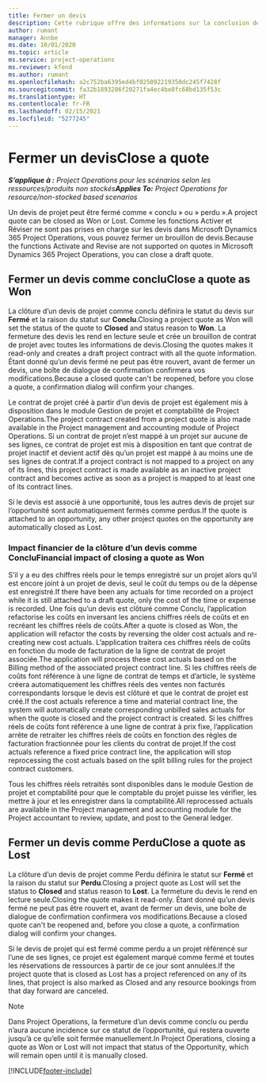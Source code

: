 ```yaml
---
title: Fermer un devis
description: Cette rubrique offre des informations sur la conclusion des devis dans Project Operations.
author: rumant
manager: Annbe
ms.date: 10/01/2020
ms.topic: article
ms.service: project-operations
ms.reviewer: kfend
ms.author: rumant
ms.openlocfilehash: a2c752ba6395ed4bf025092219350dc245f7428f
ms.sourcegitcommit: fa32b1893286f20271fa4ec4be8fc68bd135f53c
ms.translationtype: HT
ms.contentlocale: fr-FR
ms.lasthandoff: 02/15/2021
ms.locfileid: "5277245"
---
```

# <a name="close-a-quote"></a><span data-ttu-id="8a267-103">Fermer un devis</span><span class="sxs-lookup"><span data-stu-id="8a267-103">Close a quote</span></span>

<span data-ttu-id="8a267-104">_**S’applique à :** Project Operations pour les scénarios selon les ressources/produits non stockés_</span><span class="sxs-lookup"><span data-stu-id="8a267-104">_**Applies To:** Project Operations for resource/non-stocked based scenarios_</span></span>

<span data-ttu-id="8a267-105">Un devis de projet peut être fermé comme « conclu » ou » perdu ».</span><span class="sxs-lookup"><span data-stu-id="8a267-105">A project quote can be closed as Won or Lost.</span></span> <span data-ttu-id="8a267-106">Comme les fonctions Activer et Réviser ne sont pas prises en charge sur les devis dans Microsoft Dynamics 365 Project Operations, vous pouvez fermer un brouillon de devis.</span><span class="sxs-lookup"><span data-stu-id="8a267-106">Because the functions Activate and Revise are not supported on quotes in Microsoft Dynamics 365 Project Operations, you can close a draft quote.</span></span>

## <a name="close-a-quote-as-won"></a><span data-ttu-id="8a267-107">Fermer un devis comme conclu</span><span class="sxs-lookup"><span data-stu-id="8a267-107">Close a quote as Won</span></span>

<span data-ttu-id="8a267-108">La clôture d’un devis de projet comme conclu définira le statut du devis sur **Fermé** et la raison du statut sur **Conclu**.</span><span class="sxs-lookup"><span data-stu-id="8a267-108">Closing a project quote as Won will set the status of the quote to **Closed** and status reason to **Won**.</span></span> <span data-ttu-id="8a267-109">La fermeture des devis les rend en lecture seule et crée un brouillon de contrat de projet avec toutes les informations de devis.</span><span class="sxs-lookup"><span data-stu-id="8a267-109">Closing the quotes makes it read-only and creates a draft project contract with all the quote information.</span></span> <span data-ttu-id="8a267-110">Étant donné qu’un devis fermé ne peut pas être rouvert, avant de fermer un devis, une boîte de dialogue de confirmation confirmera vos modifications.</span><span class="sxs-lookup"><span data-stu-id="8a267-110">Because a closed quote can't be reopened, before you close a quote, a confirmation dialog will confirm your changes.</span></span>

<span data-ttu-id="8a267-111">Le contrat de projet créé à partir d’un devis de projet est également mis à disposition dans le module Gestion de projet et comptabilité de Project Operations.</span><span class="sxs-lookup"><span data-stu-id="8a267-111">The project contract created from a project quote is also made available in the Project management and accounting module of Project Operations.</span></span> <span data-ttu-id="8a267-112">Si un contrat de projet n’est mappé à un projet sur aucune de ses lignes, ce contrat de projet est mis à disposition en tant que contrat de projet inactif et devient actif dès qu’un projet est mappé à au moins une de ses lignes de contrat.</span><span class="sxs-lookup"><span data-stu-id="8a267-112">If a project contract is not mapped to a project on any of its lines, this project contract is made available as an inactive project contract and becomes active as soon as a project is mapped to at least one of its contract lines.</span></span>

<span data-ttu-id="8a267-113">Si le devis est associé à une opportunité, tous les autres devis de projet sur l’opportunité sont automatiquement fermés comme perdus.</span><span class="sxs-lookup"><span data-stu-id="8a267-113">If the quote is attached to an opportunity, any other project quotes on the opportunity are automatically closed as Lost.</span></span>

### <a name="financial-impact-of-closing-a-quote-as-won"></a><span data-ttu-id="8a267-114">Impact financier de la clôture d’un devis comme Conclu</span><span class="sxs-lookup"><span data-stu-id="8a267-114">Financial impact of closing a quote as Won</span></span>

<span data-ttu-id="8a267-115">S’il y a eu des chiffres réels pour le temps enregistré sur un projet alors qu’il est encore joint à un projet de devis, seul le coût du temps ou de la dépense est enregistré.</span><span class="sxs-lookup"><span data-stu-id="8a267-115">If there have been any actuals for time recorded on a project while it is still attached to a draft quote, only the cost of the time or expense is recorded.</span></span> <span data-ttu-id="8a267-116">Une fois qu’un devis est clôturé comme Conclu, l’application refactorise les coûts en inversant les anciens chiffres réels de coûts et en recréant les chiffres réels de coûts.</span><span class="sxs-lookup"><span data-stu-id="8a267-116">After a quote is closed as Won, the application will refactor the costs by reversing the older cost actuals and re-creating new cost actuals.</span></span> <span data-ttu-id="8a267-117">L’application traitera ces chiffres réels de coûts en fonction du mode de facturation de la ligne de contrat de projet associée.</span><span class="sxs-lookup"><span data-stu-id="8a267-117">The application will process these cost actuals based on the Billing method of the associated project contract line.</span></span> <span data-ttu-id="8a267-118">Si les chiffres réels de coûts font référence à une ligne de contrat de temps et d’article, le système créera automatiquement les chiffres réels des ventes non facturés correspondants lorsque le devis est clôturé et que le contrat de projet est créé.</span><span class="sxs-lookup"><span data-stu-id="8a267-118">If the cost actuals reference a time and material contract line, the system will automatically create corresponding unbilled sales actuals for when the quote is closed and the project contract is created.</span></span> <span data-ttu-id="8a267-119">Si les chiffres réels de coûts font référence à une ligne de contrat à prix fixe, l’application arrête de retraiter les chiffres réels de coûts en fonction des règles de facturation fractionnée pour les clients du contrat de projet.</span><span class="sxs-lookup"><span data-stu-id="8a267-119">If the cost actuals reference a fixed price contract line, the application will stop reprocessing the cost actuals based on the split billing rules for the project contract customers.</span></span>

<span data-ttu-id="8a267-120">Tous les chiffres réels retraités sont disponibles dans le module Gestion de projet et comptabilité pour que le comptable du projet puisse les vérifier, les mettre à jour et les enregistrer dans la comptabilité.</span><span class="sxs-lookup"><span data-stu-id="8a267-120">All reprocessed actuals are available in the Project management and accounting module for the Project accountant to review, update, and post to the General ledger.</span></span> 

## <a name="close-a-quote-as-lost"></a><span data-ttu-id="8a267-121">Fermer un devis comme Perdu</span><span class="sxs-lookup"><span data-stu-id="8a267-121">Close a quote as Lost</span></span>

<span data-ttu-id="8a267-122">La clôture d’un devis de projet comme Perdu définira le statut sur **Fermé** et la raison du statut sur **Perdu**.</span><span class="sxs-lookup"><span data-stu-id="8a267-122">Closing a project quote as Lost will set the status to **Closed** and status reason to **Lost**.</span></span> <span data-ttu-id="8a267-123">La fermeture du devis le rend en lecture seule.</span><span class="sxs-lookup"><span data-stu-id="8a267-123">Closing the quote makes it read-only.</span></span> <span data-ttu-id="8a267-124">Étant donné qu’un devis fermé ne peut pas être rouvert et, avant de fermer un devis, une boîte de dialogue de confirmation confirmera vos modifications.</span><span class="sxs-lookup"><span data-stu-id="8a267-124">Because a closed quote can't be reopened and, before you close a quote, a confirmation dialog will confirm your changes.</span></span>

<span data-ttu-id="8a267-125">Si le devis de projet qui est fermé comme perdu a un projet référencé sur l’une de ses lignes, ce projet est également marqué comme fermé et toutes les réservations de ressources à partir de ce jour sont annulées.</span><span class="sxs-lookup"><span data-stu-id="8a267-125">If the project quote that is closed as Lost has a project referenced on any of its lines, that project is also marked as Closed and any resource bookings from that day forward are canceled.</span></span>

> [!NOTE]
> <span data-ttu-id="8a267-126">Dans Project Operations, la fermeture d’un devis comme conclu ou perdu n’aura aucune incidence sur ce statut de l’opportunité, qui restera ouverte jusqu’à ce qu’elle soit fermée manuellement.</span><span class="sxs-lookup"><span data-stu-id="8a267-126">In Project Operations, closing a quote as Won or Lost will not impact that status of the Opportunity, which will remain open until it is manually closed.</span></span>


[!INCLUDE[footer-include](../includes/footer-banner.md)]
